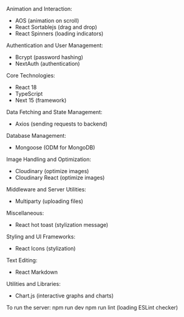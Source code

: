 Animation and Interaction:
- AOS (animation on scroll)
- React Sortablejs (drag and drop)
- React Spinners (loading indicators)

Authentication and User Management:
- Bcrypt (password hashing)
- NextAuth (authentication)

Core Technologies:
- React 18
- TypeScript
- Next 15 (framework)

Data Fetching and State Management:
- Axios (sending requests to backend)

Database Management:
- Mongoose (ODM for MongoDB)

Image Handling and Optimization:
- Cloudinary (optimize images)
- Cloudinary React (optimize images)

Middleware and Server Utilities:
- Multiparty (uploading files)

Miscellaneous:
- React hot toast (stylization message)

Styling and UI Frameworks:
- React Icons (stylization)

Text Editing:
- React Markdown

Utilities and Libraries:
- Chart.js (interactive graphs and charts)

To run the server:
npm run dev
npm run lint (loading ESLint checker)
